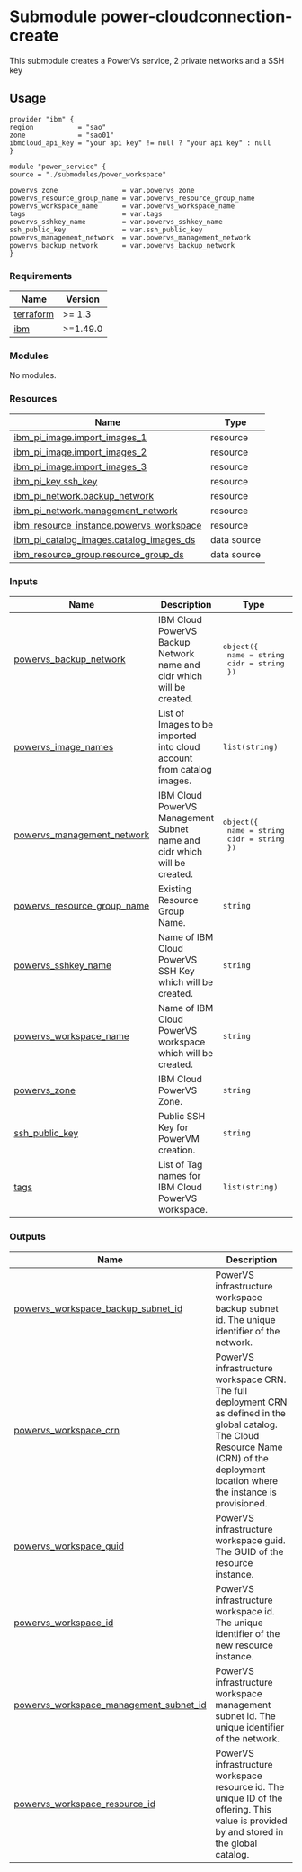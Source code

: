 # Submodule power-cloudconnection-create

This submodule creates a PowerVs service, 2 private networks and a SSH key

## Usage
```hcl
provider "ibm" {
region           = "sao"
zone             = "sao01"
ibmcloud_api_key = "your api key" != null ? "your api key" : null
}

module "power_service" {
source = "./submodules/power_workspace"

powervs_zone                = var.powervs_zone
powervs_resource_group_name = var.powervs_resource_group_name
powervs_workspace_name      = var.powervs_workspace_name
tags                        = var.tags
powervs_sshkey_name         = var.powervs_sshkey_name
ssh_public_key              = var.ssh_public_key
powervs_management_network  = var.powervs_management_network
powervs_backup_network      = var.powervs_backup_network
}
```

<!-- BEGINNING OF PRE-COMMIT-TERRAFORM DOCS HOOK -->
### Requirements

| Name | Version |
|------|---------|
| <a name="requirement_terraform"></a> [terraform](#requirement\_terraform) | >= 1.3 |
| <a name="requirement_ibm"></a> [ibm](#requirement\_ibm) | >=1.49.0 |

### Modules

No modules.

### Resources

| Name | Type |
|------|------|
| [ibm_pi_image.import_images_1](https://registry.terraform.io/providers/IBM-Cloud/ibm/latest/docs/resources/pi_image) | resource |
| [ibm_pi_image.import_images_2](https://registry.terraform.io/providers/IBM-Cloud/ibm/latest/docs/resources/pi_image) | resource |
| [ibm_pi_image.import_images_3](https://registry.terraform.io/providers/IBM-Cloud/ibm/latest/docs/resources/pi_image) | resource |
| [ibm_pi_key.ssh_key](https://registry.terraform.io/providers/IBM-Cloud/ibm/latest/docs/resources/pi_key) | resource |
| [ibm_pi_network.backup_network](https://registry.terraform.io/providers/IBM-Cloud/ibm/latest/docs/resources/pi_network) | resource |
| [ibm_pi_network.management_network](https://registry.terraform.io/providers/IBM-Cloud/ibm/latest/docs/resources/pi_network) | resource |
| [ibm_resource_instance.powervs_workspace](https://registry.terraform.io/providers/IBM-Cloud/ibm/latest/docs/resources/resource_instance) | resource |
| [ibm_pi_catalog_images.catalog_images_ds](https://registry.terraform.io/providers/IBM-Cloud/ibm/latest/docs/data-sources/pi_catalog_images) | data source |
| [ibm_resource_group.resource_group_ds](https://registry.terraform.io/providers/IBM-Cloud/ibm/latest/docs/data-sources/resource_group) | data source |

### Inputs

| Name | Description | Type | Default | Required |
|------|-------------|------|---------|:--------:|
| <a name="input_powervs_backup_network"></a> [powervs\_backup\_network](#input\_powervs\_backup\_network) | IBM Cloud PowerVS Backup Network name and cidr which will be created. | <pre>object({<br>    name = string<br>    cidr = string<br>  })</pre> | n/a | yes |
| <a name="input_powervs_image_names"></a> [powervs\_image\_names](#input\_powervs\_image\_names) | List of Images to be imported into cloud account from catalog images. | `list(string)` | n/a | yes |
| <a name="input_powervs_management_network"></a> [powervs\_management\_network](#input\_powervs\_management\_network) | IBM Cloud PowerVS Management Subnet name and cidr which will be created. | <pre>object({<br>    name = string<br>    cidr = string<br>  })</pre> | n/a | yes |
| <a name="input_powervs_resource_group_name"></a> [powervs\_resource\_group\_name](#input\_powervs\_resource\_group\_name) | Existing Resource Group Name. | `string` | n/a | yes |
| <a name="input_powervs_sshkey_name"></a> [powervs\_sshkey\_name](#input\_powervs\_sshkey\_name) | Name of IBM Cloud PowerVS SSH Key which will be created. | `string` | n/a | yes |
| <a name="input_powervs_workspace_name"></a> [powervs\_workspace\_name](#input\_powervs\_workspace\_name) | Name of IBM Cloud PowerVS workspace which will be created. | `string` | n/a | yes |
| <a name="input_powervs_zone"></a> [powervs\_zone](#input\_powervs\_zone) | IBM Cloud PowerVS Zone. | `string` | n/a | yes |
| <a name="input_ssh_public_key"></a> [ssh\_public\_key](#input\_ssh\_public\_key) | Public SSH Key for PowerVM creation. | `string` | n/a | yes |
| <a name="input_tags"></a> [tags](#input\_tags) | List of Tag names for IBM Cloud PowerVS workspace. | `list(string)` | n/a | yes |

### Outputs

| Name | Description |
|------|-------------|
| <a name="output_powervs_workspace_backup_subnet_id"></a> [powervs\_workspace\_backup\_subnet\_id](#output\_powervs\_workspace\_backup\_subnet\_id) | PowerVS infrastructure workspace backup subnet id. The unique identifier of the network. |
| <a name="output_powervs_workspace_crn"></a> [powervs\_workspace\_crn](#output\_powervs\_workspace\_crn) | PowerVS infrastructure workspace CRN. The full deployment CRN as defined in the global catalog. The Cloud Resource Name (CRN) of the deployment location where the instance is provisioned. |
| <a name="output_powervs_workspace_guid"></a> [powervs\_workspace\_guid](#output\_powervs\_workspace\_guid) | PowerVS infrastructure workspace guid. The GUID of the resource instance. |
| <a name="output_powervs_workspace_id"></a> [powervs\_workspace\_id](#output\_powervs\_workspace\_id) | PowerVS infrastructure workspace id. The unique identifier of the new resource instance. |
| <a name="output_powervs_workspace_management_subnet_id"></a> [powervs\_workspace\_management\_subnet\_id](#output\_powervs\_workspace\_management\_subnet\_id) | PowerVS infrastructure workspace management subnet id. The unique identifier of the network. |
| <a name="output_powervs_workspace_resource_id"></a> [powervs\_workspace\_resource\_id](#output\_powervs\_workspace\_resource\_id) | PowerVS infrastructure workspace resource id. The unique ID of the offering. This value is provided by and stored in the global catalog. |
<!-- END OF PRE-COMMIT-TERRAFORM DOCS HOOK -->
